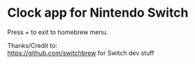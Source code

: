 # Clock app for Nintendo Switch

Press + to exit to homebrew menu.   


Thanks/Credit to:  
https://github.com/switchbrew for Switch dev stuff
